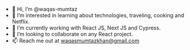 - 👋 Hi, I’m @waqas-mumtaz
- 👀 I’m interested in learning about technologies, traveling, cooking and Netflix.
- 🌱 I’m currently working with React JS, Next JS and Cypress.
- 💞️ I’m looking to collaborate on any React project.
- 📫 Reach me out at waqasmumtazkhan@gmail.com

<!---
waqas-mumtaz/waqas-mumtaz is a ✨ special ✨ repository because its `README.md` (this file) appears on your GitHub profile.
You can click the Preview link to take a look at your changes.
--->
